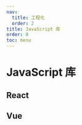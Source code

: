 ```yaml
---
nav:
  title: 工程化
  order: 2
title: JavaScript 库
order: 0
toc: menu
---
```


# JavaScript 库

## React

## Vue
